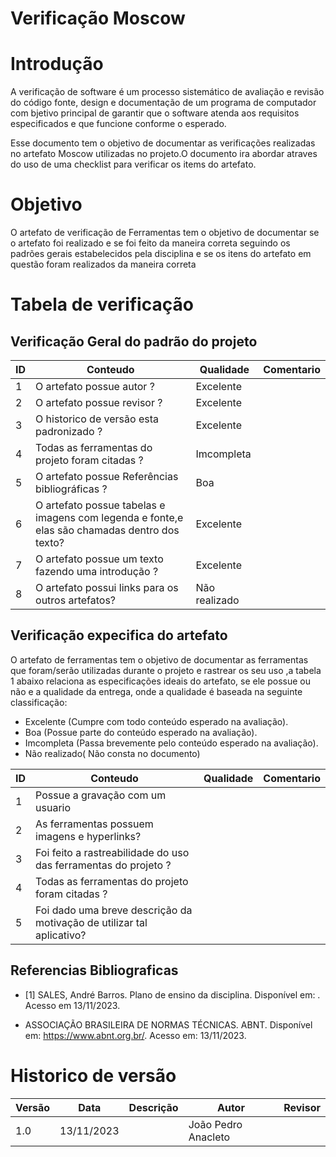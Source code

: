 
# Verificação Moscow

# Introdução

A verificação de software é um processo sistemático de avaliação e revisão do código fonte, design e documentação de um programa de computador com bjetivo principal de garantir que o software atenda aos requisitos especificados e que funcione conforme o esperado. 

Esse documento tem o objetivo de documentar as verificações realizadas no artefato Moscow utilizadas no projeto.O documento ira abordar atraves do uso de uma checklist para verificar os items do artefato.

# Objetivo

O artefato de verificação de Ferramentas tem o objetivo de documentar se o artefato foi realizado e se foi feito da maneira correta seguindo os padrões gerais estabelecidos pela disciplina e se os itens do artefato em questão foram realizados da maneira correta

# Tabela de verificação

## Verificação Geral do padrão do projeto

| ID | Conteudo                                                                                      | Qualidade | Comentario |
|----|-----------------------------------------------------------------------------------------------|-----------|------------|
| 1  | O artefato possue autor ?                                                                     |    Excelente       |            |
| 2  | O artefato possue revisor ?                                                                   |     Excelente      |            |
| 3  | O historico de versão esta padronizado ?                                                      |    Excelente       |            |
| 4  | Todas as ferramentas do projeto foram citadas ?                                               |      Imcompleta     |            |
| 5  | O artefato possue Referências bibliográficas ?                                                |    Boa       |            |
| 6  | O artefato possue tabelas e imagens com legenda e fonte,e elas são chamadas dentro dos texto? |      Excelente      |            |
| 7  | O artefato possue um texto fazendo uma introdução ?                                           |      Excelente      |            |
| 8  | O artefato possui links para os outros artefatos?                                             |       Não realizado    |            |

## Verificação expecifica do artefato

O artefato de ferramentas tem o objetivo de documentar as ferramentas que foram/serão utilizadas durante o projeto e rastrear os seu uso ,a tabela 1 abaixo relaciona as especificações ideais do artefato, se ele possue ou não e a qualidade da entrega, onde a qualidade é baseada na seguinte classificação:

- Excelente (Cumpre com todo conteúdo esperado na avaliação).
- Boa (Possue parte do conteúdo esperado na avaliação).
- Imcompleta (Passa brevemente pelo conteúdo esperado na avaliação).
- Não realizado( Não consta no documento)

| ID | Conteudo                                                              | Qualidade | Comentario |
|----|-----------------------------------------------------------------------|-----------|------------|
| 1  | Possue a gravação com um usuario              |           |            |
| 2  | As ferramentas possuem imagens e hyperlinks?                          |           |            |
| 3  | Foi feito a rastreabilidade do uso das ferramentas do projeto ?       |           |            |
| 4  | Todas as ferramentas do projeto foram citadas ?                       |           |            |
| 5  | Foi dado uma breve descrição da motivação de utilizar tal aplicativo? |           |            |

## Referencias Bibliograficas

- [1] SALES, André Barros. Plano de ensino da disciplina. Disponível em: . Acesso em 13/11/2023.

- ASSOCIAÇÃO BRASILEIRA DE NORMAS TÉCNICAS. ABNT. Disponível em: https://www.abnt.org.br/. Acesso em: 13/11/2023.

# Historico de versão

| Versão | Data       | Descrição | Autor               | Revisor |
|--------|------------|-----------|---------------------|---------|
| 1.0    | 13/11/2023 |           | João Pedro Anacleto |         |
